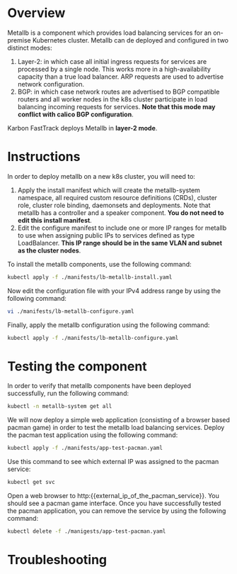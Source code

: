 # Overview
Metallb is a component which provides load balancing services for an on-premise Kubernetes cluster.
Metallb can de deployed and configured in two distinct modes:
1. Layer-2: in which case all initial ingress requests for services are processed by a single node. This works more in a high-availability capacity than a true load balancer.  ARP requests are used to advertise network configuration.
2. BGP: in which case network routes are advertised to BGP compatible routers and all worker nodes in the k8s cluster participate in load balancing incoming requests for services. **Note that this mode may conflict with calico BGP configuration**.

Karbon FastTrack deploys Metallb in **layer-2 mode**.
# Instructions
In order to deploy metallb on a new k8s cluster, you will need to:
1. Apply the install manifest which will create the metallb-system namespace, all required custom resource definitions (CRDs), cluster role, cluster role binding, daemonsets and deployments.  Note that metallb has a controller and a speaker component.  **You do not need to edit this install manifest**.
2. Edit the configure manifest to include one or more IP ranges for metallb to use when assigning public IPs to services defined as type LoadBalancer.  **This IP range should be in the same VLAN and subnet as the cluster nodes**.

To install the metallb components, use the following command:
```bash
kubectl apply -f ./manifests/lb-metallb-install.yaml
```
Now edit the configuration file with your IPv4 address range by using the following command:
```bash
vi ./manifests/lb-metallb-configure.yaml
```
Finally, apply the metallb configuration using the following command:
```bash
kubectl apply -f ./manifests/lb-metallb-configure.yaml
```
# Testing the component
In order to verify that metallb components have been deployed successfully, run the following command:
```bash
kubectl -n metallb-system get all
```
We will now deploy a simple web application (consisting of a browser based pacman game) in order to test the metallb load balancing services.
Deploy the pacman test application using the following command:
```bash
kubectl apply -f ./manifests/app-test-pacman.yaml
````
Use this command to see which external IP was assigned to the pacman service:
```bash
kubectl get svc
```
Open a web browser to http:{{external_ip_of_the_pacman_service}}. You should see a pacman game interface.
Once you have successfully tested the pacman application, you can remove the service by using the following command:
```bash
kubectl delete -f ./manigests/app-test-pacman.yaml
```

# Troubleshooting